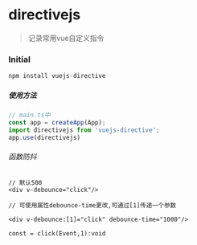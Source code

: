 # directivejs
> 记录常用vue自定义指令

### Initial 
```js
npm install vuejs-directive
```
##### 使用方法 
```js
// main.ts中
const app = createApp(App);
import directivejs from 'vuejs-directive';
app.use(directivejs)
```
###### 函数防抖

```template
// 默认500
<div v-debounce="click"/>

// 可使用属性debounce-time更改,可通过[1]传递一个参数

<div v-debounce:[1]="click" debounce-time="1000"/>

const = click(Event,1):void

```